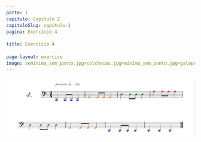 ```yaml
---
parte: 1
capitulo: Capítulo 2
capituloSlug: capitulo-2
pagina: Exercício 4

title: Exercício 4

page-layout: exercise
image: semínima_sem_ponto.jpg+colcheias.jpg+mínima_sem_ponto.jpg+galope_e_colcheia.png+1pulsacao.jpg+2pulsaçoes.jpg
---
```


<img src="/assets/graphics/content/2_3_4_2.png"/>



